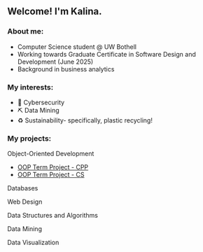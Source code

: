## Welcome! I'm Kalina. 

<!--
**kalinag123/kalinag123** is a ✨ _special_ ✨ repository because its `README.md` (this file) appears on your GitHub profile.

Here are some ideas to get you started:

- 🔭 I’m currently working on ...
- 🌱 I’m currently learning ...
- 👯 I’m looking to collaborate on ...
- 🤔 I’m looking for help with ...
- 💬 Ask me about ...
- 📫 How to reach me: ...
- 😄 Pronouns: ...
- ⚡ Fun fact: ...
-->

### About me:
- Computer Science student @ UW Bothell
- Working towards Graduate Certificate in Software Design and Development (June 2025)
- Background in business analytics 

### My interests:
- :closed_lock_with_key: Cybersecurity
- :pick: Data Mining 
- :recycle: Sustainability- specifically, plastic recycling!

### My projects:
Object-Oriented Development 
- [OOP Term Project - CPP](https://github.com/kalinag123/OOP-Term-Project-1)
- [OOP Term Project - CS](https://github.com/kalinag123/OOP-Term-Project-2)

Databases

Web Design 

Data Structures and Algorithms 

Data Mining

Data Visualization 




